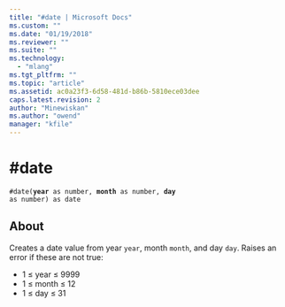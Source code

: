 ```yaml
---
title: "#date | Microsoft Docs"
ms.custom: ""
ms.date: "01/19/2018"
ms.reviewer: ""
ms.suite: ""
ms.technology: 
  - "mlang"
ms.tgt_pltfrm: ""
ms.topic: "article"
ms.assetid: ac0a23f3-6d58-481d-b86b-5810ece03dee
caps.latest.revision: 2
author: "Minewiskan"
ms.author: "owend"
manager: "kfile"
---
```

# #date
 <code>#date(<b>year</b> as number, <b>month</b> as number, <b>day</b> as number) as date</code>

## About
Creates a date value from year <code>year</code>, month <code>month</code>, and day <code>day</code>. Raises an error if these are not true: <ul> <li> 1 ≤ year ≤ 9999 </li> <li> 1 ≤ month ≤ 12 </li> <li> 1 ≤ day ≤ 31 </li> </ul>
